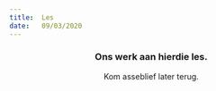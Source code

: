 ```yaml
---
title:  Les
date:   09/03/2020
---
```


### <center>Ons werk aan hierdie les.</center>
<center>Kom asseblief later terug.</center>